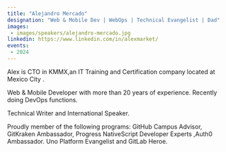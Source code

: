 ```yaml
---
title: "Alejandro Mercado"
designation: "Web & Mobile Dev | WebOps | Technical Evangelist | Dad"
images:
 - images/speakers/alejandro-mercado.jpg
linkedin: https://www.linkedin.com/in/alexmarket/
events:
 - 2024
---
```


Alex is CTO in KMMX,an IT Training and Certification company located at Mexico City .
 
Web & Mobile Developer with more than 20 years of experience. Recently doing DevOps functions. 
 
Technical Writer and International Speaker. 
 
Proudly member of the following programs: GitHub Campus Advisor, GitKraken Ambassador, Progress NativeScript Developer Experts ,Auth0 Ambassador. Uno Platform Evangelist and GitLab Heroe.